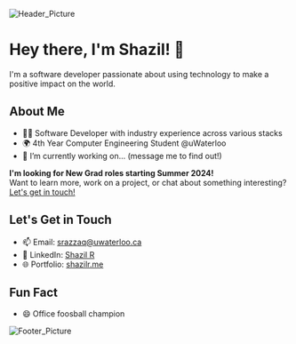 ![Header_Picture](https://github.com/Shazil-R/Shazil-R/assets/42793026/1956a85e-dd0d-4f3a-80fd-85b7d00a6e0f)
# Hey there, I'm Shazil! 👋

I'm a software developer passionate about using technology to make a positive impact on the world.

## About Me
- 👩‍💻 Software Developer with industry experience across various stacks
- 🌍 4th Year Computer Engineering Student @uWaterloo
- 🔭 I’m currently working on... (message me to find out!)

**I'm looking for New Grad roles starting Summer 2024!**\
Want to learn more, work on a project, or chat about something interesting? [Let's get in touch!](#lets-get-in-touch)

## Let's Get in Touch
- 📫 Email: [srazzaq@uwaterloo.ca](mailto:srazzaq@uwaterloo.ca)
- 💬 LinkedIn: [Shazil R](https://www.linkedin.com/in/shazil-r/)
- 🌐 Portfolio: [shazilr.me](https://shazilr.me/)

## Fun Fact
- 😄 Office foosball champion

![Footer_Picture](https://github.com/Shazil-R/Shazil-R/assets/42793026/c7674905-bf3b-42ec-ab5a-b44764f8ec53)
